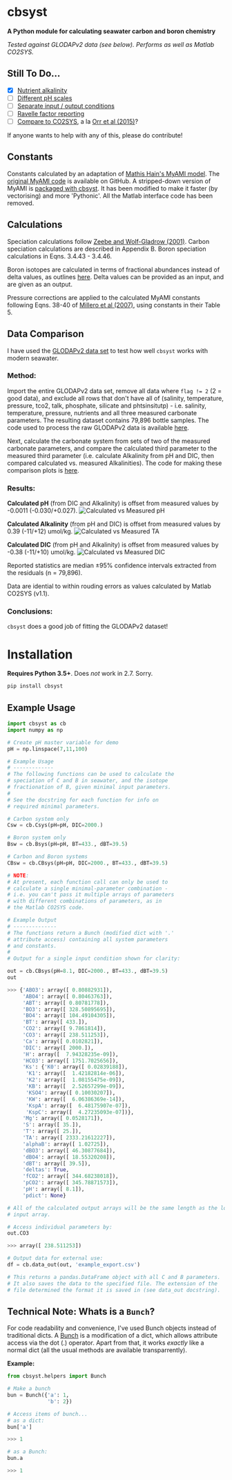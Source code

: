 # cbsyst

**A Python module for calculating seawater carbon and boron chemistry**

*Tested against GLODAPv2 data (see below). Performs as well as Matlab CO2SYS.*

## Still To Do...
- [X] [Nutrient alkalinity](https://github.com/oscarbranson/cbsyst/issues/5)
- [ ] [Different pH scales](https://github.com/oscarbranson/cbsyst/issues/7)
- [ ] [Separate input / output conditions](https://github.com/oscarbranson/cbsyst/issues/3)
- [ ] [Ravelle factor reporting](https://github.com/oscarbranson/cbsyst/issues/8)
- [ ] [Compare to CO2SYS](https://github.com/oscarbranson/cbsyst/issues/6), a la [Orr et al (2015)](http://www.biogeosciences.net/12/1483/2015/bg-12-1483-2015.pdf)?

If anyone wants to help with any of this, please do contribute!

## Constants
Constants calculated by an adaptation of [Mathis Hain's MyAMI model](http://www.mathis-hain.net/resources/Hain_et_al_2015_GBC.pdf). 
The [original MyAMI code](https://github.com/MathisHain/MyAMI) is available on GitHub.
A stripped-down version of MyAMI is [packaged with cbsyst](cbsyst/MyAMI_V2.py).
It has been modified to make it faster (by vectorising) and more 'Pythonic'.
All the Matlab interface code has been removed.

## Calculations
Speciation calculations follow [Zeebe and Wolf-Gladrow (2001)](https://www.elsevier.com/books/co2-in-seawater-equilibrium-kinetics-isotopes/zeebe/978-0-444-50946-8).
Carbon speciation calculations are described in Appendix B.
Boron speciation calculations in Eqns. 3.4.43 - 3.4.46.

Boron isotopes are calculated in terms of fractional abundances instead of delta values, as outlines [here](cbsyst/docs/B_systematics.pdf).
Delta values can be provided as an input, and are given as an output.

Pressure corrections are applied to the calculated MyAMI constants following Eqns. 38-40 of [Millero et al (2007)](cbsyst/docs/Millero_2007_ChemicalReview.pdf), using constants in their Table 5.

## Data Comparison
I have used the [GLODAPv2 data set](cbsyst/test_data/GLODAP_data/Olsen_et_al-2016_GLODAPv2.pdf) to test how well `cbsyst` works with modern seawater.

### Method:
Import the entire GLODAPv2 data set, remove all data where `flag != 2` (2 = good data), and exclude all rows that don't have all of (salinity, temperature, pressure, tco2, talk, phosphate, silicate and phtsinsitutp) - i.e. salinity, temperature, pressure, nutrients and all three measured carbonate parameters.
The resulting dataset contains 79,896 bottle samples. 
The code used to process the raw GLODAPv2 data is available [here](cbsyst/test_data/GLODAP_data/get_GLODAP_data.py).

Next, calculate the carbonate system from sets of two of the measured carbonate parameters, and compare the calculated third parameter to the measured third parameter (i.e. calculate Alkalinity from pH and DIC, then compared calculated vs. measured Alkalinities). The code for making these comparison plots is [here](cbsyst/test_data/GLODAP_data/plot_GLODAPv2_comparison.py).

### Results:
**Calculated pH** (from DIC and Alkalinity) is offset from measured values by -0.0011 (-0.030/+0.027).
![Calculated vs Measured pH](cbsyst/test_data/GLODAP_data/Figures/pH_comparison.png)

**Calculated Alkalinity** (from pH and DIC) is offset from measured values by 0.39 (-11/+12) umol/kg.
![Calculated vs Measured TA](cbsyst/test_data/GLODAP_data/Figures/TA_comparison.png)

**Calculated DIC** (from pH and Alkalinity) is offset from measured values by -0.38 (-11/+10) umol/kg.
![Calculated vs Measured DIC](cbsyst/test_data/GLODAP_data/Figures/DIC_comparison.png)

Reported statistics are median ±95% confidence intervals extracted from the residuals (n = 79,896).

Data are idential to within rouding errors as values calculated by Matlab CO2SYS (v1.1).

### Conclusions:
`cbsyst` does a good job of fitting the GLODAPv2 dataset!


# Installation

**Requires Python 3.5+**. 
Does *not* work in 2.7. Sorry.

```bash
pip install cbsyst
```

## Example Usage

```python
import cbsyst as cb
import numpy as np

# Create pH master variable for demo
pH = np.linspace(7,11,100)

# Example Usage
# -------------
# The following functions can be used to calculate the
# speciation of C and B in seawater, and the isotope
# fractionation of B, given minimal input parameters.
#
# See the docstring for each function for info on
# required minimal parameters.

# Carbon system only
Csw = cb.Csys(pH=pH, DIC=2000.)

# Boron system only
Bsw = cb.Bsys(pH=pH, BT=433., dBT=39.5)

# Carbon and Boron systems
CBsw = cb.CBsys(pH=pH, DIC=2000., BT=433., dBT=39.5)

# NOTE:
# At present, each function call can only be used to
# calculate a single minimal-parameter combination -
# i.e. you can't pass it multiple arrays of parameters
# with different combinations of parameters, as in
# the Matlab CO2SYS code.

# Example Output
# --------------
# The functions return a Bunch (modified dict with '.' 
# attribute access) containing all system parameters
# and constants.
#
# Output for a single input condition shown for clarity:

out = cb.CBsys(pH=8.1, DIC=2000., BT=433., dBT=39.5)
out

>>> {'ABO3': array([ 0.80882931]),
     'ABO4': array([ 0.80463763]),
     'ABT': array([ 0.80781778]),
     'BO3': array([ 328.50895695]),
     'BO4': array([ 104.49104305]),
     'BT': array([ 433.]),
     'CO2': array([ 9.7861814]),
     'CO3': array([ 238.511253]),
     'Ca': array([ 0.0102821]),
     'DIC': array([ 2000.]),
     'H': array([  7.94328235e-09]),
     'HCO3': array([ 1751.7025656]),
     'Ks': {'K0': array([ 0.02839188]),
      'K1': array([  1.42182814e-06]),
      'K2': array([  1.08155475e-09]),
      'KB': array([  2.52657299e-09]),
      'KSO4': array([ 0.10030207]),
      'KW': array([  6.06386369e-14]),
      'KspA': array([  6.48175907e-07]),
      'KspC': array([  4.27235093e-07])},
     'Mg': array([ 0.0528171]),
     'S': array([ 35.]),
     'T': array([ 25.]),
     'TA': array([ 2333.21612227]),
     'alphaB': array([ 1.02725]),
     'dBO3': array([ 46.30877684]),
     'dBO4': array([ 18.55320208]),
     'dBT': array([ 39.5]),
     'deltas': True,
     'fCO2': array([ 344.68238018]),
     'pCO2': array([ 345.78871573]),
     'pH': array([ 8.1]),
     'pdict': None}

# All of the calculated output arrays will be the same length as the longest
# input array.

# Access individual parameters by:
out.CO3

>>> array([ 238.511253])

# Output data for external use:
df = cb.data_out(out, 'example_export.csv')

# This returns a pandas.DataFrame object with all C and B parameters.
# It also saves the data to the specified file. The extension of the
# file determined the format it is saved in (see data_out docstring).

```

## Technical Note: Whats is a `Bunch`?

For code readability and convenience, I've used Bunch objects instead of traditional dicts.
A [Bunch](cbsyst/helpers.py#L6) is a modification of a dict, which allows attribute access via the dot (.) operator.
Apart from that, it works *exactly* like a normal dict (all the usual methods are available transparrently).

**Example:**
```python
from cbsyst.helpers import Bunch

# Make a bunch
bun = Bunch({'a': 1,
             'b': 2})

# Access items of bunch...
# as a dict:
bun['a']

>>> 1

# as a Bunch:
bun.a

>>> 1
```